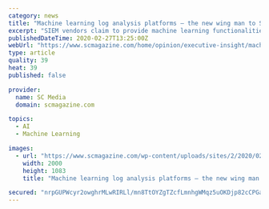 ```yaml
---
category: news
title: "Machine learning log analysis platforms – the new wing man to SIEM?"
excerpt: "SIEM vendors claim to provide machine learning functionalities in their solutions. Gartner recently covered the growing arena of Machine Learning Log Analysis, and how it is being positioned as a complement to SIEM. What do CISOs and security directors need to look for to effectively navigate ML in their security platform? Traditionally ..."
publishedDateTime: 2020-02-27T13:25:00Z
webUrl: "https://www.scmagazine.com/home/opinion/executive-insight/machine-learning-log-analysis-platforms-the-new-wing-man-to-siem/"
type: article
quality: 39
heat: 39
published: false

provider:
  name: SC Media
  domain: scmagazine.com

topics:
  - AI
  - Machine Learning

images:
  - url: "https://www.scmagazine.com/wp-content/uploads/sites/2/2020/02/Opinion_Avi-Chesla.jpg"
    width: 2000
    height: 1083
    title: "Machine learning log analysis platforms – the new wing man to SIEM?"

secured: "nrpGUPWcyr2owghrMLwRIRLl/mn8TtOYZgTZcfLmnhgWMqz5uOKDjp82cCPGaxj4HGO6HyicAgkc50DPL/7tA/fTanYxtrkHgy+Afn+nNjU3F008gi5li0Qr3so6HXACC+1313vZ9fdRNWviMbHkk8ToxiDShixkDE8Cu3GzvK4HJFm5pO8S9T1FWDoFwnOdvrlJQGQmQi9VUs0Y0S9TbtejB+Psi0EscRh2lfRbao0BI1XOGZ/uwSAkyuflrM+NDyXFdfKUGRHN8LXlckO46Ibih6y9OhXYiQixdUC/GIhCd57GomX++0t/PHc13qpeMnoHJ79ThA1eSwB9qKNaeGaIU5BAw+HU1nG2um7aUQ/AHFsUIw0rUyP+fZv9vgjCoEd+6CPkSUXFikYFb+1sz9onsOrRlJDDJfyKEmgs9uSY9iJ+WTLzqnSE+GA2SigZh9kvR0EseSE5iEb4uABBmNajuZeWwPEEojS0kqiqU8E=;6wHCUWZvijuDOpfCfPBGfg=="
---
```


